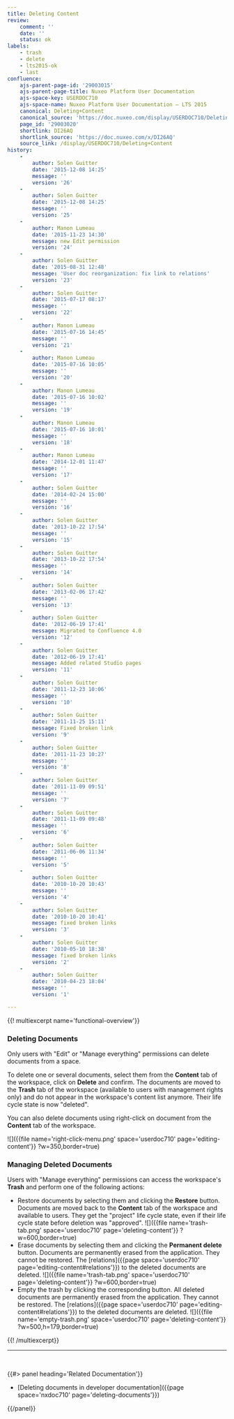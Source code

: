 ```yaml
---
title: Deleting Content
review:
    comment: ''
    date: ''
    status: ok
labels:
    - trash
    - delete
    - lts2015-ok
    - last
confluence:
    ajs-parent-page-id: '29003015'
    ajs-parent-page-title: Nuxeo Platform User Documentation
    ajs-space-key: USERDOC710
    ajs-space-name: Nuxeo Platform User Documentation — LTS 2015
    canonical: Deleting+Content
    canonical_source: 'https://doc.nuxeo.com/display/USERDOC710/Deleting+Content'
    page_id: '29003020'
    shortlink: DI26AQ
    shortlink_source: 'https://doc.nuxeo.com/x/DI26AQ'
    source_link: /display/USERDOC710/Deleting+Content
history:
    - 
        author: Solen Guitter
        date: '2015-12-08 14:25'
        message: ''
        version: '26'
    - 
        author: Solen Guitter
        date: '2015-12-08 14:25'
        message: ''
        version: '25'
    - 
        author: Manon Lumeau
        date: '2015-11-23 14:30'
        message: new Edit permission
        version: '24'
    - 
        author: Solen Guitter
        date: '2015-08-31 12:48'
        message: 'User doc reorganization: fix link to relations'
        version: '23'
    - 
        author: Solen Guitter
        date: '2015-07-17 08:17'
        message: ''
        version: '22'
    - 
        author: Manon Lumeau
        date: '2015-07-16 14:45'
        message: ''
        version: '21'
    - 
        author: Manon Lumeau
        date: '2015-07-16 10:05'
        message: ''
        version: '20'
    - 
        author: Manon Lumeau
        date: '2015-07-16 10:02'
        message: ''
        version: '19'
    - 
        author: Manon Lumeau
        date: '2015-07-16 10:01'
        message: ''
        version: '18'
    - 
        author: Manon Lumeau
        date: '2014-12-01 11:47'
        message: ''
        version: '17'
    - 
        author: Solen Guitter
        date: '2014-02-24 15:00'
        message: ''
        version: '16'
    - 
        author: Solen Guitter
        date: '2013-10-22 17:54'
        message: ''
        version: '15'
    - 
        author: Solen Guitter
        date: '2013-10-22 17:54'
        message: ''
        version: '14'
    - 
        author: Solen Guitter
        date: '2013-02-06 17:42'
        message: ''
        version: '13'
    - 
        author: Solen Guitter
        date: '2012-06-19 17:41'
        message: Migrated to Confluence 4.0
        version: '12'
    - 
        author: Solen Guitter
        date: '2012-06-19 17:41'
        message: Added related Studio pages
        version: '11'
    - 
        author: Solen Guitter
        date: '2011-12-23 10:06'
        message: ''
        version: '10'
    - 
        author: Solen Guitter
        date: '2011-11-25 15:11'
        message: Fixed broken link
        version: '9'
    - 
        author: Solen Guitter
        date: '2011-11-23 10:27'
        message: ''
        version: '8'
    - 
        author: Solen Guitter
        date: '2011-11-09 09:51'
        message: ''
        version: '7'
    - 
        author: Solen Guitter
        date: '2011-11-09 09:48'
        message: ''
        version: '6'
    - 
        author: Solen Guitter
        date: '2011-06-06 11:34'
        message: ''
        version: '5'
    - 
        author: Solen Guitter
        date: '2010-10-20 10:43'
        message: ''
        version: '4'
    - 
        author: Solen Guitter
        date: '2010-10-20 10:41'
        message: fixed broken links
        version: '3'
    - 
        author: Solen Guitter
        date: '2010-05-10 18:38'
        message: fixed broken links
        version: '2'
    - 
        author: Solen Guitter
        date: '2010-04-23 18:04'
        message: ''
        version: '1'

---
```

{{! multiexcerpt name='functional-overview'}}

### Deleting Documents

Only users with "Edit" or "Manage everything" permissions can delete documents from a space.

To delete one or several documents, select them from the&nbsp;**Content** tab&nbsp;of the workspace, click on&nbsp;**Delete**&nbsp;and confirm.&nbsp;The documents are moved to the&nbsp;**Trash**&nbsp;tab of the workspace (available to users with management rights only) and do not appear in the workspace's content list anymore. Their life cycle state is now "deleted".

You can also delete documents using right-click on document from the **Content** tab of the workspace.

![]({{file name='right-click-menu.png' space='userdoc710' page='editing-content'}} ?w=350,border=true)

### Managing Deleted Documents

Users with "Manage everything" permissions can access the workspace's **Trash** and perform one of the following actions:

*   Restore documents by selecting them and clicking the **Restore** button.
    Documents are moved back to the **Content** tab of the workspace and available to users. They get the "project" life cycle state, even if their life cycle state before deletion was "approved".
    ![]({{file name='trash-tab.png' space='userdoc710' page='deleting-content'}} ?w=600,border=true)
*   Erase documents by selecting them and clicking the **Permanent delete** button.
    Documents are permanently erased from the application. They cannot be restored.&nbsp;The&nbsp;[relations]({{page space='userdoc710' page='editing-content#relations'}})&nbsp;to the deleted documents are deleted.
    ![]({{file name='trash-tab.png' space='userdoc710' page='deleting-content'}} ?w=600,border=true)
*   Empty the trash by clicking the corresponding button.
    All deleted documents are permanently erased from the application. They cannot be restored.&nbsp;The&nbsp;[relations]({{page space='userdoc710' page='editing-content#relations'}})&nbsp;to the deleted documents are deleted.
    ![]({{file name='empty-trash.png' space='userdoc710' page='deleting-content'}} ?w=500,h=179,border=true)

{{! /multiexcerpt}}

* * *

&nbsp;

<div class="row" data-equalizer data-equalize-on="medium"><div class="column medium-6">{{#> panel heading='Related Documentation'}}

*   [Deleting documents in developer documentation]({{page space='nxdoc710' page='deleting-documents'}})

{{/panel}}</div><div class="column medium-6">

&nbsp;

</div></div>